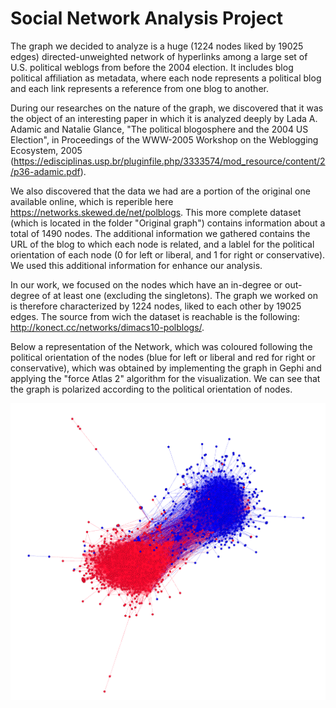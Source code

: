 # Social Network Analysis Project
The graph we decided to analyze is a huge (1224 nodes liked by 19025 edges) directed-unweighted network of hyperlinks among a large set of U.S. political weblogs from before the 2004 election. It includes blog political affiliation as metadata, where each node represents a political blog and each link represents a reference from one blog to another.

During our researches on the nature of the graph, we discovered that it was the object of an interesting paper in which it is analyzed deeply by Lada A. Adamic and Natalie Glance, "The political blogosphere and the 2004 US Election", in Proceedings of the WWW-2005 Workshop on the Weblogging Ecosystem, 2005 (https://edisciplinas.usp.br/pluginfile.php/3333574/mod_resource/content/2/p36-adamic.pdf).

We also discovered that the data we had are a portion of the original one available online, which is reperible here https://networks.skewed.de/net/polblogs. This more complete dataset (which is located in the folder "Original graph") contains information about a total of 1490 nodes. The additional information we gathered contains the URL of the blog to which each node is related, and a lablel for the political orientation of each node (0 for left or liberal, and 1 for right or conservative). We used this additional information for enhance our analysis.

In our work, we focused on the nodes which have an in-degree or out-degree of at least one (excluding the singletons). The graph we worked on is therefore characterized by 1224 nodes, liked to each other by 19025 edges. The source from wich the dataset is reachable is the following: http://konect.cc/networks/dimacs10-polblogs/.

Below a representation of the Network, which was coloured following the political orientation of the nodes (blue for left or liberal and red for right or conservative), which was obtained by implementing the graph in Gephi and applying the "force Atlas 2" algorithm for the visualization. We can see that the graph is polarized according to the political orientation of nodes.

<img src="graph visualization.png">
